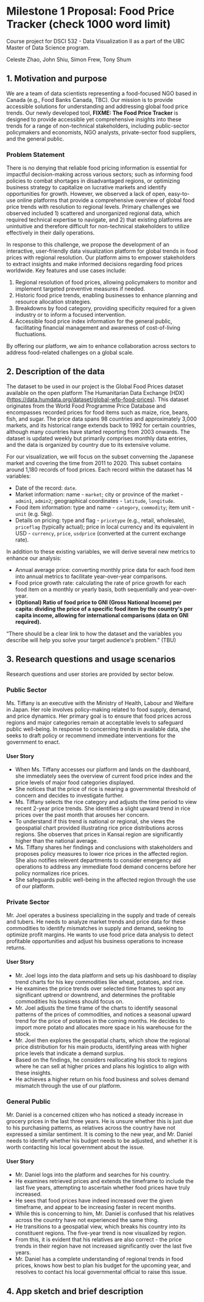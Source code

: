 # Milestone 1 Proposal: Food Price Tracker **(check 1000 word limit)**
Course project for DSCI 532 - Data Visualization II as a part of the UBC Master of Data Science program. 

Celeste Zhao, John Shiu, Simon Frew, Tony Shum


## 1. Motivation and purpose
We are a team of data scientists representing a food-focused NGO based in Canada (e.g., Food Banks Canada, TBC). 
Our mission is to provide accessible solutions for understanding and addressing global food price trends. 
Our newly developed tool, **FIXME: The Food Price Tracker** is designed to provide accessible yet comprehensive insights into these trends for a range of non-technical stakeholders, including public-sector policymakers and economists, NGO analysts, private-sector food suppliers, and the general public.

### Problem Statement
There is no denying that reliable food pricing information is essential for impactful decision-making across various sectors; such as informing food policies to combat shortages in disadvantaged regions, or optimizing business strategy to capitalize on lucrative markets and identify opportunities for growth. 
However, we observed a lack of open, easy-to-use online platforms that provide a comprehensive overview of global food price trends with resolution to regional levels. 
Primary challenges we observed included 1) scattered and unorganized regional data, which required technical expertise to navigate, and 2) that existing platforms are unintuitive and therefore difficult for non-technical stakeholders to utilize effectively in their daily operations.

In response to this challenge, we propose the development of an interactive, user-friendly data visualization platform for global trends in food prices with regional resolution. 
Our platform aims to empower stakeholders to extract insights and make informed decisions regarding food prices worldwide. 
Key features and use cases include:

1. Regional resolution of food prices, allowing policymakers to monitor and implement targeted preventive measures if needed.
2. Historic food price trends, enabling businesses to enhance planning and resource allocation strategies. 
3. Breakdowns by food category, providing specificity required for a given industry or to inform a focused intervention. 
4. Accessible food price index information for the general public, facilitating financial management and awareness of cost-of-living fluctuations.

By offering our platform, we aim to enhance collaboration across sectors to address food-related challenges on a global scale.

## 2. Description of the data
The dataset to be used in our project is the Global Food Prices dataset available on the open platform The Humanitarian Data Exchange (HDX) (https://data.humdata.org/dataset/global-wfp-food-prices). This dataset originates from the World Food Programme Price Database and encompasses recorded prices for food items such as maize, rice, beans, fish, and sugar. The price data spans 98 countries and approximately 3,000 markets, and its historical range extends back to 1992 for certain countries, although many countries have started reporting from 2003 onwards. The dataset is updated weekly but primarily comprises monthly data entries, and the data is organized by country due to its extensive volume.

For our visualization, we will focus on the subset converning the Japanese market and covering the time from 2011 to 2020. This subset contains around 1,180 records of food prices. Each record within the dataset has 14 variables:
- Date of the record: `date`.
- Market information: name - `market`; city or province of the market - `admin1`, `admin2`; geographical coordinates - `latitude`, `longitude`.
- Food item information: type and name - `category`, `commodity`; item unit - `unit` (e.g. 5kg).
- Details on pricing: type and flag - `pricetype` (e.g., retail, wholesale), `priceflag` (typically actual); price in local currency and its equivalent in USD - `currency`, `price`, `usdprice` (converted at the current exchange rate).

In addition to these existing variables, we will derive several new metrics to enhance our analysis:
- Annual average price: converting monthly price data for each food item into annual metrics to facilitate year-over-year comparisons.
- Food price growth rate: calculating the rate of price growth for each food item on a monthly or yearly basis, both sequentially and year-over-year.
- **(Optional) Ratio of food price to GNI (Gross National Income) per capita: dividing the price of a specific food item by the country's per capita income, allowing for international comparisons (data on GNI required).**

“There should be a clear link to how the dataset and the variables you describe will help you solve your target audience's problem.” (TBU)


## 3. Research questions and usage scenarios
Research questions and user stories are provided by sector below.

### Public Sector
Ms. Tiffany is an executive with the Ministry of Health, Labour and Welfare in Japan. 
Her role involves policy-making related to food supply, demand, and price dynamics. 
Her primary goal is to ensure that food prices across regions and major categories remain at acceptable levels to safeguard public well-being. 
In response to concerning trends in available data, she seeks to draft policy or recommend immediate interventions for the government to enact.

#### User Story
- When Ms. Tiffany accesses our platform and lands on the dashboard, she immediately sees the overview of current food price index and the price levels of major food categories displayed.
- She notices that the price of rice is nearing a governmental threshold of concern and decides to investigate further.
- Ms. Tiffany selects the rice category and adjusts the time period to view recent 2-year price trends. 
She identifies a slight upward trend in rice prices over the past month that arouses her concern.
- To understand if this trend is national or regional, she views the geospatial chart provided illustrating rice price distributions across regions. She observes that prices in Kansai region are significantly higher than the national average.
- Ms. Tiffany shares her findings and conclusions with stakeholders and proposes policy measures to lower rice prices in the affected region. She also notifies relevent departments to consider emergency aid operations to address any immediate food demand concerns before her policy normalizes rice prices.
- She safeguards public well-being in the affected region through the use of our platform.

### Private Sector
Mr. Joel operates a business specializing in the supply and trade of cereals and tubers. 
He needs to analyze market trends and price data for these commodities to identify mismatches in supply and demand, seeking to optimize profit margins. 
He wants to use food price data analysis to detect profitable opportunities and adjust his business operations to increase returns.

#### User Story
- Mr. Joel logs into the data platform and sets up his dashboard to display trend charts for his key commodities like wheat, potatoes, and rice.
- He examines the price trends over selected time frames to spot any significant uptrend or downtrend, and determines the profitable commodities his business should focus on.
- Mr. Joel adjusts the time frame of the charts to identify seasonal patterns of the prices of commodities, and notices a seasonal upward trend for the price of potatoes in the coming months. He decides to import more potato and allocates more space in his warehouse for the stock.
- Mr. Joel then explores the geospatial charts, which show the regional price distribution for his main products, identifying areas with higher price levels that indicate a demand surplus.
- Based on the findings, he considers reallocating his stock to regions where he can sell at higher prices and plans his logistics to align with these insights.
- He achieves a higher return on his food business and solves demand mismatch through the use of our platform.

### General Public
Mr. Daniel is a concerned citizen who has noticed a steady increase in grocery prices in the last three years. 
He is unsure whether this is just due to his purchasing patterns, as relatives across the country have not expressed a similar sentiment. 
It is coming to the new year, and Mr. Daniel needs to identify whether his budget needs to be adjusted, and whether it is worth contacting his local government about the issue. 

#### User Story 
- Mr. Daniel logs into the platform and searches for his country.
- He examines retrieved prices and extends the timeframe to include the last five years, attempting to ascertain whether food prices have truly increased. 
- He sees that food prices have indeed increased over the given timeframe, and appear to be increasing faster in recent months. 
- While this is concerning to him, Mr. Daniel is confused that his relatives across the country have not experienced the same thing. 
- He transitions to a geospatial view, which breaks his country into its constituent regions. The five-year trend is now visualized by region. 
- From this, it is evident that his relatives are also correct - the price trends in their region have not increased significantly over the last five years. 
- Mr. Daniel has a complete understanding of regional trends in food prices, knows how best to plan his budget for the upcoming year, and resolves to contact his local governmental official to raise this issue.

## 4. App sketch and brief description